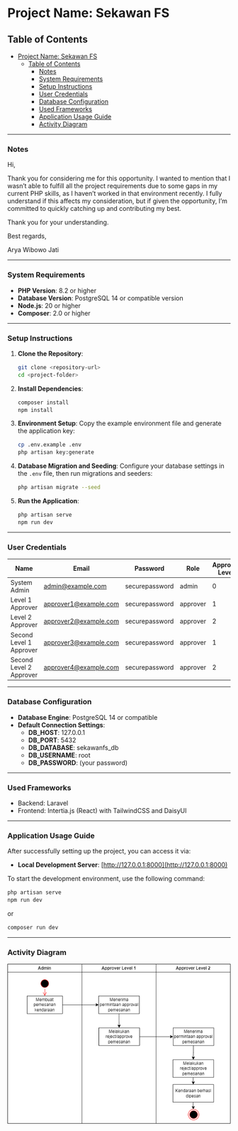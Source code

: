 # Project Name: Sekawan FS

## Table of Contents

- [Project Name: Sekawan FS](#project-name-sekawan-fs)
  - [Table of Contents](#table-of-contents)
    - [Notes](#notes)
    - [System Requirements](#system-requirements)
    - [Setup Instructions](#setup-instructions)
    - [User Credentials](#user-credentials)
    - [Database Configuration](#database-configuration)
    - [Used Frameworks](#used-frameworks)
    - [Application Usage Guide](#application-usage-guide)
    - [Activity Diagram](#activity-diagram)

---

### Notes

Hi,

Thank you for considering me for this opportunity. I wanted to mention that I wasn’t able to fulfill all the project requirements due to some gaps in my current PHP skills, as I haven’t worked in that environment recently. I fully understand if this affects my consideration, but if given the opportunity, I’m committed to quickly catching up and contributing my best.

Thank you for your understanding.

Best regards,

Arya Wibowo Jati

---

### System Requirements

-   **PHP Version**: 8.2 or higher
-   **Database Version**: PostgreSQL 14 or compatible version
-   **Node.js**: 20 or higher
-   **Composer**: 2.0 or higher

---

### Setup Instructions

1. **Clone the Repository**:

    ```bash
    git clone <repository-url>
    cd <project-folder>
    ```

2. **Install Dependencies**:

    ```bash
    composer install
    npm install
    ```

3. **Environment Setup**:
   Copy the example environment file and generate the application key:

    ```bash
    cp .env.example .env
    php artisan key:generate
    ```

4. **Database Migration and Seeding**:
   Configure your database settings in the `.env` file, then run migrations and seeders:

    ```bash
    php artisan migrate --seed
    ```

5. **Run the Application**:
    ```bash
    php artisan serve
    npm run dev
    ```

---

### User Credentials

| Name                    | Email                 | Password       | Role     | Approval Level |
| ----------------------- | --------------------- | -------------- | -------- | -------------- |
| System Admin            | admin@example.com     | securepassword | admin    | 0              |
| Level 1 Approver        | approver1@example.com | securepassword | approver | 1              |
| Level 2 Approver        | approver2@example.com | securepassword | approver | 2              |
| Second Level 1 Approver | approver3@example.com | securepassword | approver | 1              |
| Second Level 2 Approver | approver4@example.com | securepassword | approver | 2              |

---

### Database Configuration

-   **Database Engine**: PostgreSQL 14 or compatible
-   **Default Connection Settings**:
    -   **DB_HOST**: 127.0.0.1
    -   **DB_PORT**: 5432
    -   **DB_DATABASE**: sekawanfs_db
    -   **DB_USERNAME**: root
    -   **DB_PASSWORD**: (your password)

---

### Used Frameworks

-   Backend: Laravel
-   Frontend: Intertia.js (React) with TailwindCSS and DaisyUI

---

### Application Usage Guide

After successfully setting up the project, you can access it via:

-   **Local Development Server**: [http://127.0.0.1:8000](http://127.0.0.1:8000)

To start the development environment, use the following command:

```bash
php artisan serve
npm run dev
```

or

```bash
composer run dev
```

---

### Activity Diagram

![Activity Diagram](./activity_diagram.drawio.png)
